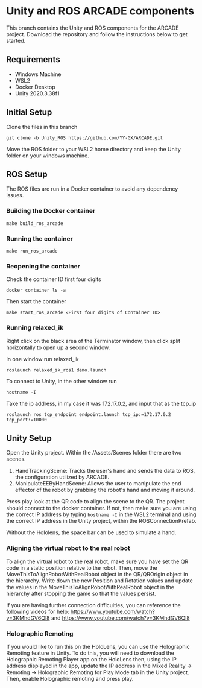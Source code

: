 # Unity and ROS ARCADE components
This branch contains the Unity and ROS components for the ARCADE project. Download the repository and follow the instructions below to get started.

## Requirements
- Windows Machine
- WSL2
- Docker Desktop
- Unity 2020.3.38f1

## Initial Setup
Clone the files in this branch
```
git clone -b Unity_ROS https://github.com/YY-GX/ARCADE.git
```

Move the ROS folder to your WSL2 home directory and keep the Unity folder on your windows machine.

## ROS Setup
The ROS files are run in a Docker container to avoid any dependency issues.

### Building the Docker container
```
make build_ros_arcade
```

### Running the container
```
make run_ros_arcade
```

### Reopening the container
Check the container ID first four digits
```
docker container ls -a
```

Then start the container
```
make start_ros_arcade <First four digits of Container ID>
```

### Running relaxed_ik
Right click on the black area of the Terminator window, then click split horizontally to open up a second window. 

In one window run relaxed_ik
```
roslaunch relaxed_ik_ros1 demo.launch
```

To connect to Unity, in the other window run
```
hostname -I 
```

Take the ip address, in my case it was 172.17.0.2, and input that as the tcp_ip

```
roslaunch ros_tcp_endpoint endpoint.launch tcp_ip:=172.17.0.2 tcp_port:=10000
```

## Unity Setup
Open the Unity project. Within the /Assets/Scenes folder there are two scenes.

1. HandTrackingScene: Tracks the user's hand and sends the data to ROS, the configuration utilized by ARCADE.
2. ManipulateEEByHandScene: Allows the user to manipulate the end effector of the robot by grabbing the robot's hand and moving it around.

Press play look at the QR code to align the scene to the QR. The project should connect to the docker container. If not, then make sure you are using the correct IP address by typing `hostname -I` in the WSL2 terminal and using the correct IP address in the Unity project, within the ROSConnectionPrefab.

Without the Hololens, the space bar can be used to simulate a hand.

### Aligning the virtual robot to the real robot
To align the virtual robot to the real robot, make sure you have set the QR code in a static position relative to the robot. Then, move the MoveThisToAlignRobotWithRealRobot object in the QR/QROrigin object in the hierarchy. Write down the new Position and Rotation values and update the values in the MoveThisToAlignRobotWithRealRobot object in the hierarchy after stopping the game so that the values persist.

If you are having further connection difficulties, you can reference the following videos for help: https://www.youtube.com/watch?v=3KMhdGV6Ql8 and https://www.youtube.com/watch?v=3KMhdGV6Ql8

### Holographic Remoting
If you would like to run this on the HoloLens, you can use the Holographic Remoting feature in Unity. To do this, you will need to download the Holographic Remoting Player app on the HoloLens then, using the IP address displayed in the app, update the IP address in the Mixed Reality -> Remoting -> Holographic Remoting for Play Mode tab in the Unity project. Then, enable Holographic remoting and press play.
